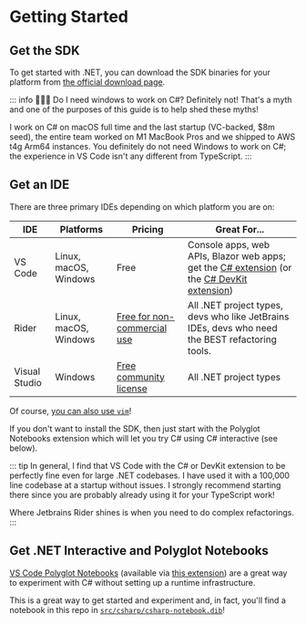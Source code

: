 # Getting Started

## Get the SDK

To get started with .NET, you can download the SDK binaries for your platform from [the official download page](https://dotnet.microsoft.com/en-us/download).

::: info 🙋🏻‍♀️ Do I need windows to work on C#?
Definitely not!  That's a myth and one of the purposes of this guide is to help shed these myths!

I work on C# on macOS full time and the last startup (VC-backed, $8m seed), the entire team worked on M1 MacBook Pros and we shipped to AWS t4g Arm64 instances.  You definitely do not need Windows to work on C#; the experience in VS Code isn't any different from TypeScript.
:::

## Get an IDE

There are three primary IDEs depending on which platform you are on:

|IDE|Platforms|Pricing|Great For...|
|--|--|--|--|
|VS Code|Linux, macOS, Windows|Free|Console apps, web APIs, Blazor web apps; get the [C# extension](https://marketplace.visualstudio.com/items?itemName=ms-dotnettools.csharp) (or the [C# DevKit extension](https://marketplace.visualstudio.com/items?itemName=ms-dotnettools.csdevkit))|
|Rider|Linux, macOS, Windows|[Free for non-commercial use](https://www.jetbrains.com/rider/buy/?section=personal&billing=yearly)|All .NET project types, devs who like JetBrains IDEs, devs who need the BEST refactoring tools.|
|Visual Studio|Windows|[Free community license](https://visualstudio.microsoft.com/downloads/)|All .NET project types|

Of course, [you can also use `vim`](https://github.com/OmniSharp/omnisharp-vim)!

If you don't want to install the SDK, then just start with the Polyglot Notebooks extension which will let you try C# using C# interactive (see below).

::: tip
In general, I find that VS Code with the C# or DevKit extension to be perfectly fine even for large .NET codebases.  I have used it with a 100,000 line codebase at a startup without issues.  I strongly recommend starting there since you are probably already using it for your TypeScript work!

Where Jetbrains Rider shines is when you need to do complex refactorings.
:::

## Get .NET Interactive and Polyglot Notebooks

[VS Code Polyglot Notebooks](https://code.visualstudio.com/docs/languages/polyglot) (available via [this extension](https://marketplace.visualstudio.com/items?itemName=ms-dotnettools.dotnet-interactive-vscode)) are a great way to experiment with C# without setting up a runtime infrastructure.

This is a great way to get started and experiment and, in fact, you'll find a notebook in this repo in [`src/csharp/csharp-notebook.dib`](https://github.com/CharlieDigital/typescript-is-like-csharp/blob/main/src/csharp/csharp-notebook.dib)!
